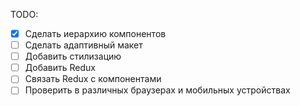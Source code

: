 TODO:
- [x] Сделать иерархию компонентов
- [ ] Сделать адаптивный макет
- [ ] Добавить стилизацию
- [ ] Добавить Redux
- [ ] Связать Redux с компонентами
- [ ] Проверить в различных браузерах и мобильных устройствах